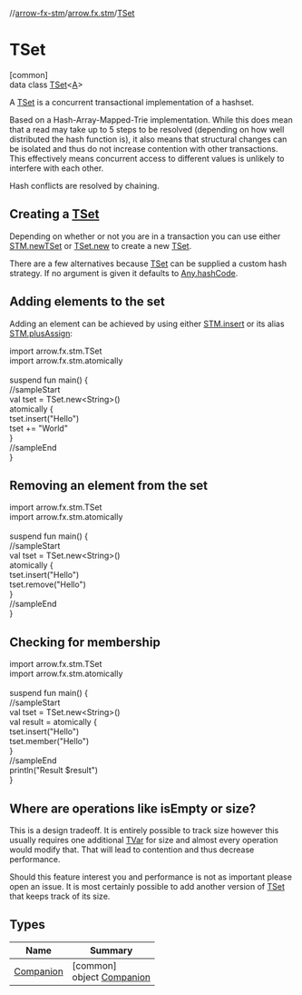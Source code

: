 //[arrow-fx-stm](../../../index.md)/[arrow.fx.stm](../index.md)/[TSet](index.md)

# TSet

[common]\
data class [TSet](index.md)&lt;[A](index.md)&gt;

A [TSet](index.md) is a concurrent transactional implementation of a hashset.

Based on a Hash-Array-Mapped-Trie implementation. While this does mean that a read may take up to 5 steps to be resolved (depending on how well distributed the hash function is), it also means that structural changes can be isolated and thus do not increase contention with other transactions. This effectively means concurrent access to different values is unlikely to interfere with each other.

Hash conflicts are resolved by chaining.

##  Creating a [TSet](index.md)

Depending on whether or not you are in a transaction you can use either [STM.newTSet](../new-t-set.md) or [TSet.new](-companion/new.md) to create a new [TSet](index.md).

There are a few alternatives because [TSet](index.md) can be supplied a custom hash strategy. If no argument is given it defaults to [Any.hashCode](https://kotlinlang.org/api/latest/jvm/stdlib/kotlin/-any/hash-code.html).

##  Adding elements to the set

Adding an element can be achieved by using either [STM.insert](../-s-t-m/insert.md) or its alias [STM.plusAssign](../-s-t-m/plus-assign.md):

import arrow.fx.stm.TSet\
import arrow.fx.stm.atomically\
\
suspend fun main() {\
  //sampleStart\
  val tset = TSet.new&lt;String&gt;()\
  atomically {\
    tset.insert("Hello")\
    tset += "World"\
  }\
  //sampleEnd\
}<!--- KNIT example-tset-01.kt -->

##  Removing an element from the set

import arrow.fx.stm.TSet\
import arrow.fx.stm.atomically\
\
suspend fun main() {\
  //sampleStart\
  val tset = TSet.new&lt;String&gt;()\
  atomically {\
    tset.insert("Hello")\
    tset.remove("Hello")\
  }\
  //sampleEnd\
}<!--- KNIT example-tset-02.kt -->

##  Checking for membership

import arrow.fx.stm.TSet\
import arrow.fx.stm.atomically\
\
suspend fun main() {\
  //sampleStart\
  val tset = TSet.new&lt;String&gt;()\
  val result = atomically {\
    tset.insert("Hello")\
    tset.member("Hello")\
  }\
  //sampleEnd\
  println("Result $result")\
}<!--- KNIT example-tset-03.kt -->

##  Where are operations like isEmpty or size?

This is a design tradeoff. It is entirely possible to track size however this usually requires one additional [TVar](../-t-var/index.md) for size and almost every operation would modify that. That will lead to contention and thus decrease performance.

Should this feature interest you and performance is not as important please open an issue. It is most certainly possible to add another version of [TSet](index.md) that keeps track of its size.

## Types

| Name | Summary |
|---|---|
| [Companion](-companion/index.md) | [common]<br>object [Companion](-companion/index.md) |
